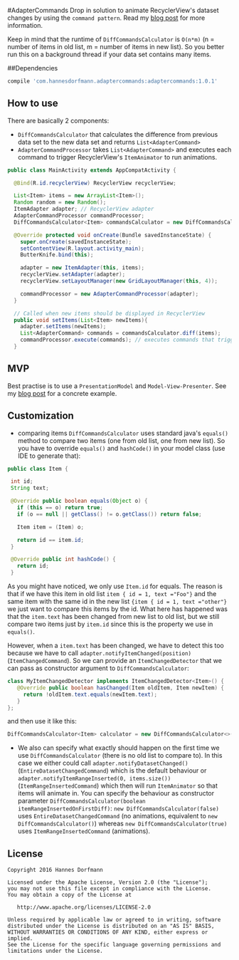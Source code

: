 #AdapterCommands
Drop in solution to animate RecyclerView's dataset changes by using the `command pattern`.
Read my [blog post](http://hannesdorfmann.com/android/adapter-commands) for more information.

Keep in mind that the runtime of `DiffCommandsCalculator` is `O(n*m)` (n = number of items in old list, m = number of items in new list).
So you better run this on a background thread if your data set contains many items.

##Dependencies

```groovy
compile 'com.hannesdorfmann.adaptercommands:adaptercommands:1.0.1'
```

## How to use
There are basically 2 components:
  - `DiffCommandsCalculator` that calculates the difference from previous data set to the new data set and returns `List<AdapterCommand>`
  - `AdapterCommandProcessor` takes `List<AdapterCommand>` and executes each command to trigger RecyclerView's `ItemAnimator` to run animations.

```java
public class MainActivity extends AppCompatActivity {

  @Bind(R.id.recyclerView) RecyclerView recyclerView;

  List<Item> items = new ArrayList<Item>();
  Random random = new Random();
  ItemAdapter adapter; // RecyclerView adapter
  AdapterCommandProcessor commandProcessor;
  DiffCommandsCalculator<Item> commandsCalculator = new DiffCommandsCalculator<Item>();

  @Override protected void onCreate(Bundle savedInstanceState) {
    super.onCreate(savedInstanceState);
    setContentView(R.layout.activity_main);
    ButterKnife.bind(this);

    adapter = new ItemAdapter(this, items);
    recyclerView.setAdapter(adapter);
    recyclerView.setLayoutManager(new GridLayoutManager(this, 4));

    commandProcessor = new AdapterCommandProcessor(adapter);
  }

  // Called when new items should be displayed in RecyclerView
  public void setItems(List<Item> newItems){
    adapter.setItems(newItems);
    List<AdapterCommand> commands = commandsCalculator.diff(items);
    commandProcessor.execute(commands); // executes commands that triggers animations
  }
```

## MVP
Best practise is to use a `PresentationModel` and `Model-View-Presenter`. See  my [blog post](http://hannesdorfmann.com/android/adapter-commands) for a concrete example.

## Customization
 - comparing items
 `DiffCommandsCalculator` uses standard java's `equals()` method to compare two items (one from old list, one from new list).
 So you have to override `equals()` and `hashCode()` in your model class (use IDE to generate that):
 ```java
public class Item {

  int id;
  String text;

  @Override public boolean equals(Object o) {
    if (this == o) return true;
    if (o == null || getClass() != o.getClass()) return false;

    Item item = (Item) o;

    return id == item.id;
  }

  @Override public int hashCode() {
    return id;
  }
 ```
 As you might have noticed, we only use `Item.id` for equals. The reason is that if we have this item in old list `item { id = 1, text ="Foo"}` and the same item with the same id in the new list `{item { id = 1, text ="other"}` we just want to compare this items by the id.
 What here has happened was that the `item.text` has been changed from new list to old list, but we still compare two items just by `item.id` since this is the property we use in `equals()`.

 However, when a `item.text` has been changed, we have to detect this too because we have to call `adapter.notifyItemChanged(position)` (`ItemChangedCommand`).
 So we can provide an `ItemChangedDetector` that we can pass as constructor argument to `DiffCommandsCalculator`:

 ```java
class MyItemChangedDetector implements ItemChangedDetector<Item>() {
    @Override public boolean hasChanged(Item oldItem, Item newItem) {
      return !oldItem.text.equals(newItem.text);
    }
};
 ```
 and then use it like this:
 ```java
DiffCommandsCalculator<Item> calculator = new DiffCommandsCalculator<>(new MyItemChangedDetector());
 ```

- We also can specify what exactly should happen on the first time we use `DiffCommandsCalculator` (there is no old list to compare to).
 In this case we either could call `adapter.notifyDatasetChanged()` (`EntireDatasetChangedCommand`) which is the default behaviour or `adapter.notifyItemRangeInserted(0, items.size())` (`ItemRangeInsertedCommand`) which then will run `ItemAnimator` so that items will animate in.
 You can specify the behaviour as constructor parameter `DiffCommandsCalculator(boolean itemRangeInsertedOnFirstDiff)`: `new DiffCommandsCalculator(false)` uses `EntireDatasetChangedCommand` (no animations, equivalent to `new DiffCommandsCalculator()`) whereas `new DiffCommandsCalculator(true)` uses `ItemRangeInsertedCommand` (animations).


## License
```
Copyright 2016 Hannes Dorfmann

Licensed under the Apache License, Version 2.0 (the "License");
you may not use this file except in compliance with the License.
You may obtain a copy of the License at

   http://www.apache.org/licenses/LICENSE-2.0

Unless required by applicable law or agreed to in writing, software
distributed under the License is distributed on an "AS IS" BASIS,
WITHOUT WARRANTIES OR CONDITIONS OF ANY KIND, either express or implied.
See the License for the specific language governing permissions and
limitations under the License.
```
